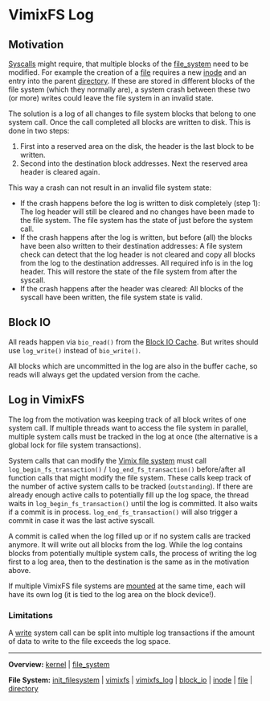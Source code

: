 # VimixFS Log

## Motivation

[Syscalls](../../syscalls/syscalls.md) might require, that multiple blocks of the [file_system](file_system.md) need to be modified. For example the creation of a [file](file.md) requires a new [inode](inode.md) and an entry into the parent [directory](directory.md). If these are stored in different blocks of the file system (which they normally are), a system crash between these two (or more) writes could leave the file system in an invalid state.

The solution is a log of all changes to file system blocks that belong to one system call. Once the call completed all blocks are written to disk. This is done in two steps: 
1. First into a reserved area on the disk, the header is the last block to be written.
2. Second into the destination block addresses. 
Next the reserved area header is cleared again.

This way a crash can not result in an invalid file system state:
- If the crash happens before the log is written to disk completely (step 1): The log header will still be cleared and no changes have been made to the file system. The file system has the state of just before the system call.
- If the crash happens after the log is written, but before (all) the blocks have been also written to their destination addresses: A file system check can detect that the log header is not cleared and copy all blocks from the log to the destination addresses. All required info is in the log header. This will restore the state of the file system from after the syscall.
- If the crash happens after the header was cleared: All blocks of the syscall have been written, the file system state is valid.


## Block IO

All reads happen via `bio_read()` from the [Block IO Cache](block_io.md). But writes should use `log_write()` instead of `bio_write()`.

All blocks which are uncommitted in the log are also in the buffer cache, so reads will always get the updated version from the cache.


## Log in VimixFS

The log from the motivation was keeping track of all block writes of one system call. If multiple threads want to access the file system in parallel, multiple system calls must be tracked in the log at once (the alternative is a global lock for file system transactions).

System calls that can modify the [Vimix file system](vimixfs.md) must call `log_begin_fs_transaction()` / `log_end_fs_transaction()` before/after all function calls that might modify the file system. These calls keep track of the number of active system calls to be tracked (`outstanding`). If there are already enough active calls to potentially fill up the log space, the thread waits in `log_begin_fs_transaction()` until the log is committed. It also waits if a commit is in process. `log_end_fs_transaction()` will also trigger a commit in case it was the last active syscall.

A commit is called when the log filled up or if no system calls are tracked anymore. It will write out all blocks from the log. While the log contains blocks from potentially multiple system calls, the process of writing the log first to a log area, then to the destination is the same as in the motivation above.

If multiple VimixFS file systems are [mounted](../../syscalls/mount.md) at the same time, each will have its own log (it is tied to the log area on the block device!).


### Limitations

A [write](../../syscalls/write.md) system call can be split into multiple log transactions if the amount of data to write to the file exceeds the log space.


---
**Overview:** [kernel](kernel.md) | [file_system](file_system.md)

**File System:** [init_filesystem](init_filesystem.md) | [vimixfs](vimixfs.md) | [vimixfs_log](vimixfs_log.md) | [block_io](block_io.md) | [inode](inode.md) | [file](file.md) | [directory](directory.md)
